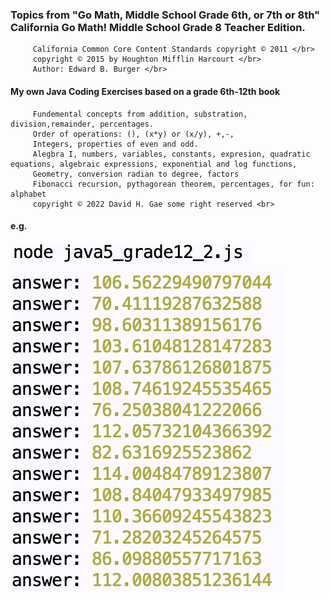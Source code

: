 ### Topics from "Go Math, Middle School Grade 6th, or 7th or 8th" California Go Math! Middle School Grade 8 Teacher Edition. <br>
         California Common Core Content Standards copyright © 2011 </br>
         copyright © 2015 by Houghton Mifflin Harcourt </br>
         Author: Edward B. Burger </br>

#### My own Java Coding Exercises based on a grade 6th-12th book <br>
         Fundemental concepts from addition, substration, division,remainder, percentages.
         Order of operations: (), (x*y) or (x/y), +,-,
         Integers, properties of even and odd.
         Alegbra I, numbers, variables, constants, expresion, quadratic equations, algebraic expressions, exponential and log functions, 
         Geometry, conversion radian to degree, factors
         Fibonacci recursion, pythagorean theorem, percentages, for fun: alphabet 
         copyright © 2022 David H. Gae some right reserved <br>


#### e.g.
![Figure 1](https://github.com/davidhyongae2/javascript_exercises/blob/main/Figure1.png) <br>
![Figure 1](https://github.com/davidhyongae2/javascript_exercises/blob/main/Figure2.png) <br>




